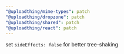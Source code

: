```yaml
---
"@uploadthing/mime-types": patch
"@uploadthing/dropzone": patch
"@uploadthing/shared": patch
"@uploadthing/react": patch
---
```


set `sideEffects: false` for better tree-shaking
